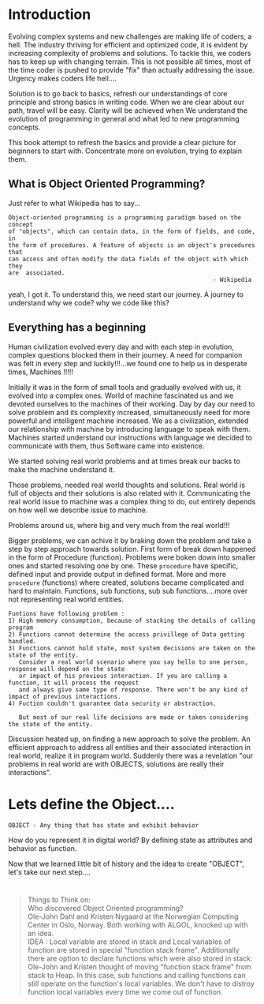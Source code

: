 # Introduction

Evolving complex systems and new challenges are making life of coders, a hell. The industry thriving for efficient and optimized code, it is evident by increasing complexity of problems and solutions. To tackle this, we coders has to keep up with changing terrain. This is not possible all times, most of the time coder is pushed to provide "fix" than actually addressing the issue. Urgency makes coders life hell....

Solution is to go back to basics, refresh our understandings of core principle and strong basics in writing code. When we are clear about our path, travel will be easy. Clarity will be achieved when We  understand the evolution of programming in general and what led to new programming concepts.

This book attempt to refresh the basics and provide a clear picture for beginners to start with. Concentrate more on evolution, trying to explain them.

## What is Object Oriented Programming?

Just refer to what Wikipedia has to say...

```
Object-oriented programming is a programming paradigm based on the concept
of "objects", which can contain data, in the form of fields, and code, in
the form of procedures. A feature of objects is an object's procedures that
can access and often modify the data fields of the object with which they
are  associated.                                                                             
                                                          - Wikipedia
```
yeah, I got it. To understand this, we need start our journey. 
A journey to understand why we code? why we code like this?

## Everything has a beginning

Human civilization evolved every day and with each step in evolution, complex questions blocked them in their journey. A need for companion was felt in every step and luckily!!!...we found one to help us in desperate times, Machines !!!!!

Initially it was in the form of small tools and gradually evolved with us, it evolved into a complex ones. World of machine fascinated us and we devoted ourselves to the machines of their working. Day by day our need to solve problem and its complexity increased, simultaneously need for more powerful and intelligent machine increased. We as a civilization, extended our relationship with machine by introducing language to speak with them. Machines started understand our instructions with language we decided to communicate with them, thus Software came into existence.

We started solving real world problems and at times break our backs to make the machine understand it.

Those problems, needed real world thoughts and solutions. Real world is full of objects and their solutions is also related with it. Communicating the real world issue to machine was a complex thing to do, out entirely depends on how well we describe issue to machine. 

Problems around us, where big and very much from the real world!!!

Bigger problems, we can achive it by braking down the problem and take a step by step approach towards solution. First form of break down happened in the form of Procedure (function). Problems were boken down into smaller ones and started resolving one by one. These `procedure` have specific, defined input and provide output in defined format. More and more `procedure` (functions) where created, solutions became complicated and hard to maintain. Functions, sub functions, sub sub functions....more over not representing real world entities.

```
Funtions have following problem : 
1) High memory consumption, because of stacking the details of calling program 
2) Functions cannot determine the access privillege of Data getting handled. 
3) Functions cannot hold state, most system decisions are taken on the state of the entity.
   Consider a real world scenario where you say hello to one person, response will depend on the state
   or impact of his previous interaction. If you are calling a function, it will process the request 
   and always give same type of response. There won't be any kind of impact of previous interactions.
4) Fuction couldn't guarantee data security or abstraction.

   But most of our real life decisions are made or taken considering the state of the entity.
```

Discussion heated up, on finding a new approach to solve the problem. An efficient approach to address all entities and their associated interaction in real world, realize it in program world. Suddenly there was a revelation "our problems in real world are with OBJECTS, solutions are really their interactions".

# Lets define the Object....
```
OBJECT - Any thing that has state and exhibit behavior
```

How do you represent it in digital world?
By defining state as attributes and behavior as function.

Now that we learned little bit of history and the idea to create "OBJECT", let's take our next step....

#

> Things to Think on:</br>
> Who discovered Object Oriented programming? </br>
> Ole-John Dahl and Kristen Nygaard at the Norwegian Computing Center in Oslo, Norway. Both working with ALGOL, knocked up with an idea. </br>
> IDEA : Local variable are stored in stack and Local variables of function are stored in special "function stack frame". Additionally there are option to declare functions which were also stored in stack. Ole-John and Kristen thought of moving "function stack frame" from stack to Heap. In this case, sub functions and calling functions can still operate on the function's local variables. We don't have to distroy function local variables every time we come out of function.
